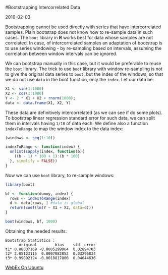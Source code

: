 #Bootstrapping Intercorrelated Data

2016-02-03

<!--- tags: ml r -->

Bootstrapping cannot be used directly with series that have intercorrelated samples. Plain bootstrap does not know how to re-sample data in such cases. The `boot` library in **R** works best for data whose samples are not correlated. In case, of intercorrelated samples an adaptation of bootstrap is to use series windowing - by re-sampling based on intervals, assuming the correlation between window intervals can be ignored. 

We can bootstrap manually in this case, but it would be preferable to reuse the `boot` library. The trick to use `boot` library with window re-sampling is not to give the original data series to `boot`, but the index of the windows, so that we do not use `data` in the boot function, only the `index`. Let our data be:

```r
X1 <- sin(1:1000)
X2 <- cos(1:1000)
Y <- 2 * X1 + X2 + rnorm(1000);
data <- data.frame(X1, X2, Y)
```

These data are definitively intercorrelated (as we can see if do some plots). To bootstrap linear regression standard error for such data, we can split them in intervals having `1/10` of data each. We define also a function `indexToRange` to map the window index to the data index:

```r
(windows <- seq(1:10))

indexToRange <- function(index) {
  unlist(sapply(index, function(b){
    ((b - 1) * 100 + 1):(b * 100)  
  }, simplify = FALSE))
}
```

Now we can use `boot` library, to re-sample windows:

```r
library(boot)

bf <- function(dummy, index) {
  rows <- indexToRange(index)
  d <- data[rows, ] #data is global
  return(coef(lm(Y ~ X1 + X2, data=d)))
}

boot(windows, bf, 1000)
```

Obtaining the needed results:

```
Bootstrap Statistics :
      original        bias    std. error
t1* 0.08037169 -0.0005199964  0.02894703
t2* 2.05123115  0.0007082852  0.03296834
t3* 0.99092124 -0.0018817800  0.04644636
```

<ins class='nfooter'><a id='fnext' href='#blog/2015/2015-12-10-WebEx-On-Ubuntu.md'>WebEx On Ubuntu</a></ins>
